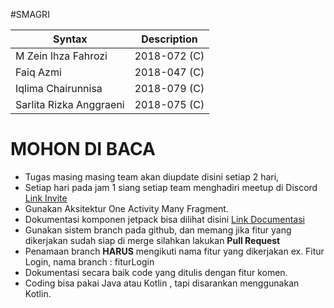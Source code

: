 #SMAGRI

| Syntax      | Description |
| ----------- | ----------- |
| M Zein Ihza Fahrozi      | 2018-072 (C)      |
| Faiq Azmi   | 2018-047 (C)        |
| Iqlima Chairunnisa   | 2018-079 (C)        |
| Sarlita Rizka Anggraeni   | 2018-075 (C)        |




# MOHON DI BACA
* Tugas masing masing team akan diupdate disini setiap 2 hari,
* Setiap hari pada jam 1 siang setiap team menghadiri meetup di Discord [Link Invite](https://discord.gg/YDCrH9f)
* Gunakan Aksitektur One Activity Many Fragment.
* Dokumentasi komponen jetpack bisa dilihat disini [Link Documentasi](https://developer.android.com/jetpack)
* Gunakan sistem branch pada github, dan memang jika fitur yang dikerjakan sudah siap di merge silahkan lakukan **Pull Request**
* Penamaan branch **HARUS** mengikuti nama fitur yang dikerjakan ex. Fitur Login, nama branch : fiturLogin
* Dokumentasi secara baik code yang ditulis dengan fitur komen.
* Coding bisa pakai Java atau Kotlin , tapi disarankan menggunakan Kotlin.

